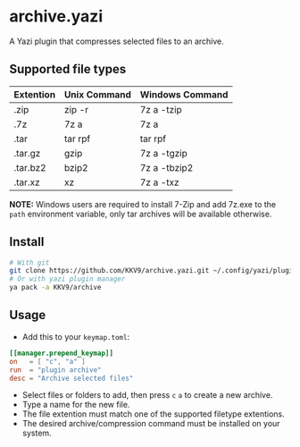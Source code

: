 # archive.yazi

A Yazi plugin that compresses selected files to an archive.

## Supported file types

| Extention     | Unix Command  | Windows Command |
| ------------- | ------------- | --------------- |
| .zip          | zip -r        | 7z a -tzip      |
| .7z           | 7z a          | 7z a            |
| .tar          | tar rpf       | tar rpf         |
| .tar.gz       | gzip          | 7z a -tgzip     |
| .tar.bz2      | bzip2         | 7z a -tbzip2    |
| .tar.xz       | xz            | 7z a -txz       |


**NOTE:** Windows users are required to install 7-Zip and add 7z.exe to the `path` environment variable, only tar archives will be available otherwise.


## Install

```bash
# With git
git clone https://github.com/KKV9/archive.yazi.git ~/.config/yazi/plugins/archive.yazi
# Or with yazi plugin manager
ya pack -a KKV9/archive
```

## Usage

- Add this to your `keymap.toml`:

```toml
[[manager.prepend_keymap]]
on   = [ "c", "a" ]
run  = "plugin archive"
desc = "Archive selected files"
```

 - Select files or folders to add, then press `c` `a` to create a new archive.
 - Type a name for the new file. 
 - The file extention must match one of the supported filetype extentions.
 - The desired archive/compression command must be installed on your system.
